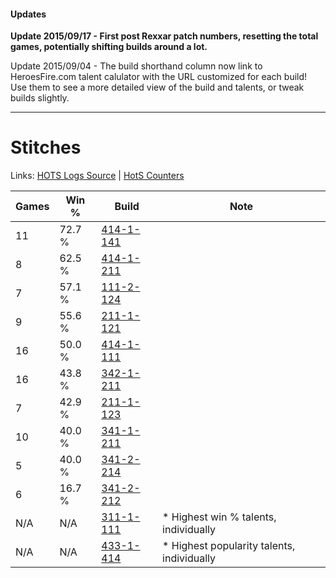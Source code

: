 #### Updates
**Update 2015/09/17 - First post Rexxar patch numbers, resetting the total games, potentially shifting builds around a lot.**

Update 2015/09/04 - The build shorthand column now link to HeroesFire.com talent calulator with the URL customized for each build!  
Use them to see a more detailed view of the build and talents, or tweak builds slightly.

***

# Stitches

Links: [HOTS Logs Source](https://www.hotslogs.com/Sitewide/HeroDetails?Hero=Stitches) | [HotS Counters](http://hotscounters.com/#/hero/Stitches)

Games  | Win %  | Build     | Note
-----  | -----  | -----     | ----
11     | 72.7 % | [414-1-141](http://www.heroesfire.com/hots/talent-calculator/stitches#ryRL) | 
8      | 62.5 % | [414-1-211](http://www.heroesfire.com/hots/talent-calculator/stitches#rySR) | 
7      | 57.1 % | [111-2-124](http://www.heroesfire.com/hots/talent-calculator/stitches#gOwy) | 
9      | 55.6 % | [211-1-121](http://www.heroesfire.com/hots/talent-calculator/stitches#kCqH) | 
16     | 50.0 % | [414-1-111](http://www.heroesfire.com/hots/talent-calculator/stitches#ryQt) | 
16     | 43.8 % | [342-1-211](http://www.heroesfire.com/hots/talent-calculator/stitches#pCgR) | 
7      | 42.9 % | [211-1-123](http://www.heroesfire.com/hots/talent-calculator/stitches#kCqJ) | 
10     | 40.0 % | [341-1-211](http://www.heroesfire.com/hots/talent-calculator/stitches#pAEB) | 
5      | 40.0 % | [341-2-214](http://www.heroesfire.com/hots/talent-calculator/stitches#pATs) | 
6      | 16.7 % | [341-2-212](http://www.heroesfire.com/hots/talent-calculator/stitches#pATq) | 
N/A    | N/A    | [311-1-111](http://www.heroesfire.com/hots/talent-calculator/stitches#o0z7) | * Highest win % talents, individually
N/A    | N/A    | [433-1-414](http://www.heroesfire.com/hots/talent-calculator/stitches#sguM) | * Highest popularity talents, individually
